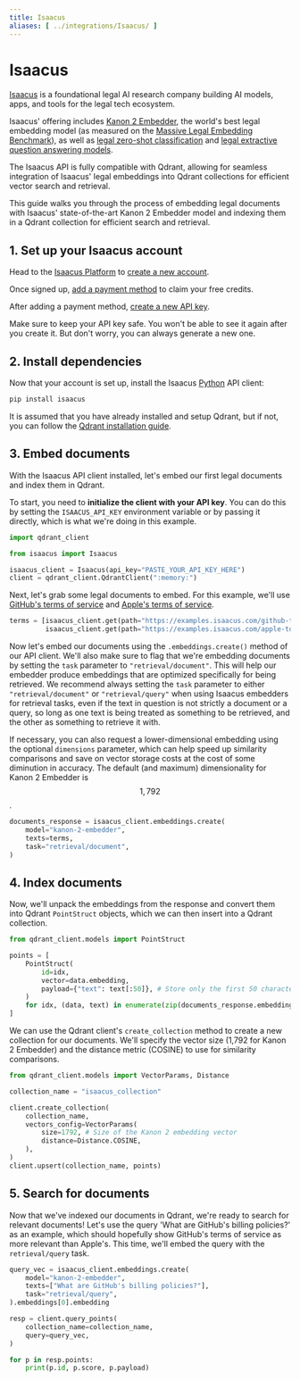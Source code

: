 ```yaml
---
title: Isaacus
aliases: [ ../integrations/Isaacus/ ]
---
```


# Isaacus

[Isaacus](https://isaacus.com/) is a foundational legal AI research company building AI models, apps, and tools for the legal tech ecosystem.

Isaacus' offering includes [Kanon 2 Embedder](https://isaacus.com/blog/introducing-kanon-2-embedder), the world's best legal embedding model (as measured on the [Massive Legal Embedding Benchmark](https://isaacus.com/blog/introducing-mleb)), as well as [legal zero-shot classification](https://docs.isaacus.com/models/introduction#universal-classification) and [legal extractive question answering models](https://docs.isaacus.com/models/introduction#answer-extraction).

The Isaacus API is fully compatible with Qdrant, allowing for seamless integration of Isaacus' legal embeddings into Qdrant collections for efficient vector search and retrieval.

This guide walks you through the process of embedding legal documents with Isaacus' state-of-the-art Kanon 2 Embedder model and indexing them in a Qdrant collection for efficient search and retrieval.

## 1. Set up your Isaacus account

Head to the [Isaacus Platform](https://platform.isaacus.com/accounts/signup/) to [create a new account](https://platform.isaacus.com/accounts/signup/).

Once signed up, [add a payment method](https://platform.isaacus.com/billing/) to claim your free credits.

After adding a payment method, [create a new API key](https://platform.isaacus.com/users/api-keys/).

Make sure to keep your API key safe. You won't be able to see it again after you create it. But don't worry, you can always generate a new one.

## 2. Install dependencies

Now that your account is set up, install the Isaacus [Python](https://pypi.org/project/isaacus/) API client:

```bash
pip install isaacus
```

It is assumed that you have already installed and setup Qdrant, but if not, you can follow the [Qdrant installation guide](https://qdrant.tech/documentation/quickstart/).

## 3. Embed documents

With the Isaacus API client installed, let's embed our first legal documents and index them in Qdrant.

To start, you need to **initialize the client with your API key**. You can do this by setting the `ISAACUS_API_KEY` environment variable or by passing it directly, which is what we're doing in this example.

```python
import qdrant_client

from isaacus import Isaacus

isaacus_client = Isaacus(api_key="PASTE_YOUR_API_KEY_HERE")
client = qdrant_client.QdrantClient(":memory:")
```

Next, let's grab some legal documents to embed. For this example, we'll use [GitHub's terms of service](https://github.com/terms) and [Apple's terms of service](https://www.apple.com/legal/internet-services/terms/site.html).

```python
terms = [isaacus_client.get(path="https://examples.isaacus.com/github-tos.md", cast_to=str), 
         isaacus_client.get(path="https://examples.isaacus.com/apple-tos.md", cast_to=str)]
```

Now let's embed our documents using the `.embeddings.create()` method of our API client. We'll also make sure to flag that we're embedding documents by setting the `task` parameter to `"retrieval/document"`. This will help our embedder produce embeddings that are optimized specifically for being retrieved. We recommend always setting the `task` parameter to either `"retrieval/document"` or `"retrieval/query"` when using Isaacus embedders for retrieval tasks, even if the text in question is not strictly a document or a query, so long as one text is being treated as something to be retrieved, and the other as something to retrieve it with.

If necessary, you can also request a lower-dimensional embedding using the optional `dimensions` parameter, which can help speed up similarity comparisons and save on vector storage costs at the cost of some diminution in accuracy. The default (and maximum) dimensionality for Kanon 2 Embedder is $$1,792$$.

```python
documents_response = isaacus_client.embeddings.create(
    model="kanon-2-embedder",
    texts=terms,
    task="retrieval/document",
)
```

## 4. Index documents
Now, we'll unpack the embeddings from the response and convert them into Qdrant `PointStruct` objects, which we can then insert into a Qdrant collection.

```python
from qdrant_client.models import PointStruct

points = [
    PointStruct(
        id=idx,
        vector=data.embedding,
        payload={"text": text[:50]}, # Store only the first 50 characters of the text for the sake of brevity.
    )
    for idx, (data, text) in enumerate(zip(documents_response.embeddings, terms))
]
```

We can use the Qdrant client's `create_collection` method to create a new collection for our documents. We'll specify the vector size (1,792 for Kanon 2 Embedder) and the distance metric (COSINE) to use for similarity comparisons.

```python
from qdrant_client.models import VectorParams, Distance

collection_name = "isaacus_collection"

client.create_collection(
    collection_name,
    vectors_config=VectorParams(
        size=1792, # Size of the Kanon 2 embedding vector
        distance=Distance.COSINE,
    ),
)
client.upsert(collection_name, points)
```

## 5. Search for documents
Now that we've indexed our documents in Qdrant, we're ready to search for relevant documents! Let's use the query 'What are GitHub's billing policies?' as an example, which should hopefully show GitHub's terms of service as more relevant than Apple's. This time, we'll embed the query with the `retrieval/query` task.

```python
query_vec = isaacus_client.embeddings.create(
    model="kanon-2-embedder",
    texts=["What are GitHub's billing policies?"],
    task="retrieval/query",
).embeddings[0].embedding

resp = client.query_points(
    collection_name=collection_name,
    query=query_vec,     
)

for p in resp.points:
    print(p.id, p.score, p.payload)
```
